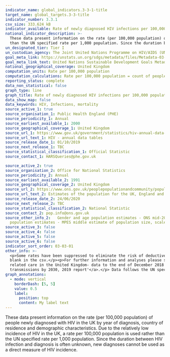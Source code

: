 ```yaml
---
indicator_name: global_indicators.3-3-1-title
target_name: global_targets.3-3-title
indicator_number: 3.3.1
csv_size: 333.624 kB
indicator_available: Rate of newly diagnosed HIV infections per 100,000 population, by sex, age and ethnicity
national_indicator_description: >-
  These data present information on the rate (per 100,000 population) of people newly diagnosed with HIV in the UK by year of diagnosis, country of residence and demographic characteristics. Due to the relatively low incidence of HIV in the UK, a rate per 100,000 population is used rather
  than the UN specified rate per 1,000 population. Since the duration between HIV infection and diagnosis is often unknown, new diagnoses cannot be used as a direct measure of HIV incidence.
un_designated_tier: Tier I
un_custodian_agency: The Joint United Nations Programme on HIV/AIDS (UNAIDS)
goal_meta_link: https://unstats.un.org/sdgs/metadata/files/Metadata-03-03-01.pdf
goal_meta_link_text: United Nations Sustainable Development Goals Metadata (PDF 372 KB)
national_geographical_coverage: United Kingdom
computation_units: Rate per 100,000 population
computation_calculations: Rate per 100,000 population = count of people newly diagnosed with HIV / (relevant population/100,000)
reporting_status: complete
data_non_statistical: false
graph_type: line
graph_title: Rate of newly diagnosed HIV infections per 100,000 population
data_show_map: false
data_keywords: HIV, Infections, mortality
source_active_1: true
source_organisation_1: Public Health England (PHE)
source_periodicity_1: Annual
source_earliest_available_1: 2000
source_geographical_coverage_1: United Kingdom
source_url_1: https://www.gov.uk/government/statistics/hiv-annual-data-tables
source_url_text_1: HIV - annual data tables
source_release_date_1: 01/10/2019
source_next_release_1: TBC
source_statistical_classification_1: Official Statistic
source_contact_1: HARSQueries@phe.gov.uk

source_active_2: true
source_organisation_2: Office for National Statistics
source_periodicity_2: Annual
source_earliest_available_2: 1991
source_geographical_coverage_2: United Kingdom
source_url_2: https://www.ons.gov.uk/peoplepopulationandcommunity/populationandmigration/populationestimates/datasets/populationestimatesforukenglandandwalesscotlandandnorthernireland
source_url_text_2: Estimates of the population for the UK, England and Wales, Scotland and Northern Ireland
source_release_date_2: 24/06/2020
source_next_release_2: TBC
source_statistical_classification_2: National Statistic
source_contact_2: pop.info@ons.gov.uk
source_other_info_2:   Gender and age population estimates - ONS mid-2017 population estimates. Exposure category population estimates - Multi-Parameter Evidence Synthesis (MPES) middle estimate of population size, scaled to the adult (15+) population from ONS mid-2017 population estimates. Ethnicity
  population estimates - MPES middle estimate of population size, scaled to the all-age population from ONS mid-2017 population estimates.
source_active_3: false
source_active_4: false
source_active_5: false
source_active_6: false
indicator_sort_order: 03-03-01
other_info: >-
  <p>Some rates have been suppressed to eliminate the risk of deductive disclosure (numerator <5 and denominator <10,000). Secondary masking has been undertaken where necessary. Where rates have been suppressed no point is shown on the chart, a '-' is shown in the table, and value is left
  blank in the csv.</p><p>For further information and analyses please see the PHE publications <a href="https://assets.publishing.service.gov.uk/government/uploads/system/uploads/attachment_data/file/835084/hpr3119_hiv18-v2.pdf">'Trends in new HIV diagnoses and in people receiving HIV-
  related care in the United Kingdom- data to the end of December 2018'</a>, and <a href="https://assets.publishing.service.gov.uk/government/uploads/system/uploads/attachment_data/file/858559/HIV_in_the_UK_2019_towards_zero_HIV_transmissions_by_2030.pdf">'HIV in the UK- towards zero HIV
  transmissions by 2030, 2019 report'</a>.</p> Data follows the UN specification for this indicator. This indicator has been identified in collaboration with topic experts.
graph_annotations:
  - mode: vertical
    borderDash: [5, 5]
    value: 0.5
    label:
      position: top
      content: My label text
---
```

These data present information on the rate (per 100,000 population) of people newly diagnosed with HIV in the UK by year of diagnosis, country of residence and demographic characteristics. Due to the relatively low incidence of HIV in the UK, a rate per 100,000 population is used rather than the UN specified rate per 1,000 population. Since the duration between HIV infection and diagnosis is often unknown, new diagnoses cannot be used as a direct measure of HIV incidence.
